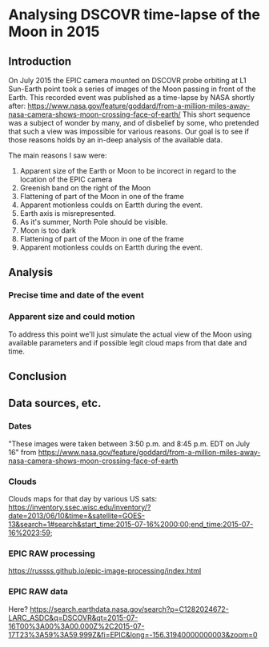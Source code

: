 # Analysing DSCOVR time-lapse of the Moon in 2015

## Introduction

On July 2015 the EPIC camera mounted on DSCOVR probe orbiting at L1 Sun-Earth point took a series of images of the Moon passing in front of the Earth. This recorded event was published as a time-lapse by NASA shortly after: https://www.nasa.gov/feature/goddard/from-a-million-miles-away-nasa-camera-shows-moon-crossing-face-of-earth/
This short sequence was a subject of wonder by many, and of disbelief by some, who pretended that such a view was impossible for various reasons.
Our goal is to see if those reasons holds by an in-deep analysis of the available data.

The main reasons I saw were:
1. Apparent size of the Earth or Moon to be incorect in regard to the location of the EPIC camera
2. Greenish band on the right of the Moon
3. Flattening of part of the Moon in one of the frame
4. Apparent motionless coulds on Eartth during the event.
11. Earth axis is misrepresented.
12. As it's summer, North Pole should be visible.
3. Moon is too dark
4. Flattening of part of the Moon in one of the frame
5. Apparent motionless coulds on Eartth during the event.

## Analysis

### Precise time and date of the event


### Apparent size and could motion

To address this point we'll just simulate the actual view of the Moon using available parameters and if possible legit cloud maps from that date and time.



## Conclusion


## Data sources, etc.

### Dates
"These images were taken between 3:50 p.m. and 8:45 p.m. EDT on July 16" from https://www.nasa.gov/feature/goddard/from-a-million-miles-away-nasa-camera-shows-moon-crossing-face-of-earth


### Clouds
Clouds maps for that day by various US sats:
https://inventory.ssec.wisc.edu/inventory/?date=2013/06/10&time=&satellite=GOES-13&search=1#search&start_time:2015-07-16%2000:00;end_time:2015-07-16%2023:59;


### EPIC RAW processing

https://russss.github.io/epic-image-processing/index.html

### EPIC RAW data
Here?
https://search.earthdata.nasa.gov/search?p=C1282024672-LARC_ASDC&q=DSCOVR&qt=2015-07-16T00%3A00%3A00.000Z%2C2015-07-17T23%3A59%3A59.999Z&fi=EPIC&long=-156.31940000000003&zoom=0

